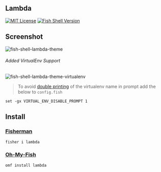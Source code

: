 ## Lambda

[![MIT License](https://img.shields.io/badge/license-MIT-007EC7.svg?style=flat-square)](/LICENSE)
[![Fish Shell Version](https://img.shields.io/badge/fish-v2.2.0-007EC7.svg?style=flat-square)](http://fishshell.com)


## Screenshot

![fish-shell-lambda-theme](https://raw.githubusercontent.com/ipatch/theme-lambda/master/lib/fish-shell-lambda-theme.png)

###### Added VirtualEnv Support

![fish-shell-lambda-theme-virtualenv](https://raw.githubusercontent.com/ipatch/theme-lambda/master/lib/virtualenv.png)

> To avoid [double printing](https://raw.githubusercontent.com/ipatch/theme-lambda/master/lib/virtualenv-double-prompt.png) of the virtualenv name in prompt add the below to `config.fish`

```fish
set -gx VIRTUAL_ENV_DISABLE_PROMPT 1
```

## Install

### [Fisherman](https://github.com/fisherman/fisherman)

```fish
fisher i lambda
```

### [Oh-My-Fish](https://github.com/oh-my-fish/oh-my-fish)

```fish
omf install lambda
```
